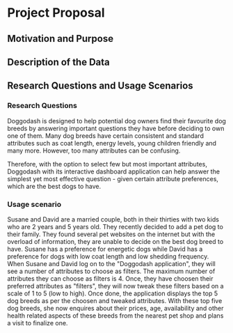 # Project Proposal

## Motivation and Purpose

## Description of the Data

## Research Questions and Usage Scenarios

### Research Questions

Doggodash is designed to help potential dog owners find their favourite dog breeds by answering important questions they have before deciding to own one of them. Many dog breeds have certain consistent and standard attributes such as coat length, energy levels, young children friendly and many more. However, too many attributes can be confusing. 

Therefore, with the option to select few but most important attributes, Doggodash with its interactive dashboard application can help answer the simplest yet most effective question - given certain attribute preferences, which are the best dogs to have.

### Usage scenario

Susane and David are a married couple, both in their thirties with two kids who are 2 years and 5 years old. They recently decided to add a pet dog to their family. They found several pet websites on the internet but with the overload of information, they are unable to decide on the best dog breed to have. Susane has a preference for energetic dogs while David has a preference for dogs with low coat length and low shedding frequency. When Susane and David log on to the "Doggodash application", they will see a number of attributes to choose as filters. The maximum number of attributes they can choose as filters is 4. Once, they have choosen their preferred attributes as "filters", they will now tweak these filters based on a scale of 1 to 5 (low to high). Once done, the application displays  the top 5 dog breeds as per the choosen and tweaked attributes. With these  top five dog breeds, she now enquires about their prices, age, availability and other health related aspects of these breeds from the nearest pet shop and plans a visit to finalize one.